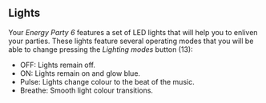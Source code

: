 ## Lights

Your *Energy Party 6* features a set of LED lights that will help you to enliven your parties. These lights feature several operating modes that you will be able to change pressing the *Lighting modes* button (13):

  - OFF: Lights remain off.
  - ON: Lights remain on and glow blue.
  - Pulse: Lights change colour to the beat of the music.
  - Breathe: Smooth light colour transitions.
